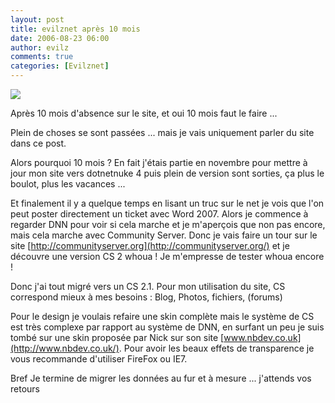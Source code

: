 ```yaml
---
layout: post
title: evilznet après 10 mois
date: 2006-08-23 06:00
author: evilz
comments: true
categories: [Evilznet]
---
```

![](/images/blog/evilznet_apres_10_mois.png)

Après 10 mois d'absence sur le site, et oui 10 mois faut le faire ...

Plein de choses se sont passées ... mais je vais uniquement parler du site dans ce post.

Alors pourquoi 10 mois ? En fait j'étais partie en novembre pour mettre à jour mon site vers dotnetnuke 4 puis plein de version sont sorties, ça plus le boulot, plus les vacances ...

Et finalement il y a quelque temps en lisant un truc sur le net je vois que l'on peut poster directement un ticket avec Word 2007. Alors je commence à regarder DNN pour voir si cela marche et je m'aperçois que non pas encore, mais cela marche avec Community Server. Donc je vais faire un tour sur le site [http://communityserver.org](http://communityserver.org/) et je découvre une version CS 2 whoua ! Je m'empresse de tester whoua encore !

Donc j'ai tout migré vers un CS 2.1.
Pour mon utilisation du site, CS correspond mieux à mes besoins : Blog, Photos, fichiers, (forums)

Pour le design je voulais refaire une skin complète mais le système de CS est très complexe par rapport au système de DNN, en surfant un peu je suis tombé sur une skin proposée par Nick sur son site [www.nbdev.co.uk](http://www.nbdev.co.uk/).
Pour avoir les beaux effets de transparence je vous recommande d'utiliser FireFox ou IE7. 

Bref Je termine de migrer les données au fur et à mesure ... j'attends vos retours